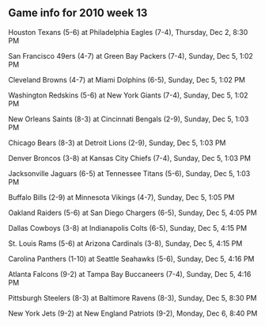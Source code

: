 ## Game info for 2010 week 13
Houston Texans (5-6) at Philadelphia Eagles (7-4), Thursday, Dec 2, 8:30 PM



San Francisco 49ers (4-7) at Green Bay Packers (7-4), Sunday, Dec 5, 1:02 PM

Cleveland Browns (4-7) at Miami Dolphins (6-5), Sunday, Dec 5, 1:02 PM

Washington Redskins (5-6) at New York Giants (7-4), Sunday, Dec 5, 1:02 PM

New Orleans Saints (8-3) at Cincinnati Bengals (2-9), Sunday, Dec 5, 1:03 PM

Chicago Bears (8-3) at Detroit Lions (2-9), Sunday, Dec 5, 1:03 PM

Denver Broncos (3-8) at Kansas City Chiefs (7-4), Sunday, Dec 5, 1:03 PM

Jacksonville Jaguars (6-5) at Tennessee Titans (5-6), Sunday, Dec 5, 1:03 PM

Buffalo Bills (2-9) at Minnesota Vikings (4-7), Sunday, Dec 5, 1:05 PM



Oakland Raiders (5-6) at San Diego Chargers (6-5), Sunday, Dec 5, 4:05 PM

Dallas Cowboys (3-8) at Indianapolis Colts (6-5), Sunday, Dec 5, 4:15 PM

St. Louis Rams (5-6) at Arizona Cardinals (3-8), Sunday, Dec 5, 4:15 PM

Carolina Panthers (1-10) at Seattle Seahawks (5-6), Sunday, Dec 5, 4:16 PM

Atlanta Falcons (9-2) at Tampa Bay Buccaneers (7-4), Sunday, Dec 5, 4:16 PM



Pittsburgh Steelers (8-3) at Baltimore Ravens (8-3), Sunday, Dec 5, 8:30 PM



New York Jets (9-2) at New England Patriots (9-2), Monday, Dec 6, 8:40 PM

